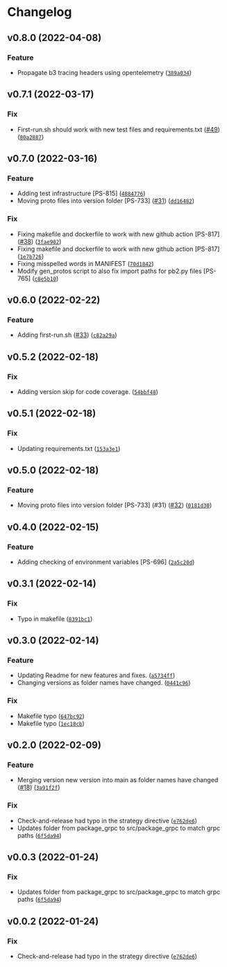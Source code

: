 # Changelog

<!--next-version-placeholder-->

## v0.8.0 (2022-04-08)
### Feature
* Propagate b3 tracing headers using opentelemetry ([`389a034`](https://github.com/getpassport/template_services_python/commit/389a0345a1916687a52ec7dc6bc99b5cb18d7e96))

## v0.7.1 (2022-03-17)
### Fix
* First-run.sh should work with new test files and requirements.txt ([#49](https://github.com/getpassport/template_services_python/issues/49)) ([`80a2887`](https://github.com/getpassport/template_services_python/commit/80a288738a7a98e3e9a1a389ee2c39c8cede7dec))

## v0.7.0 (2022-03-16)
### Feature
* Adding test infrastructure [PS-815] ([`4884776`](https://github.com/getpassport/template_services_python/commit/48847763a8dc1d5fa76db9f3b1ab398d562baf1e))
* Moving proto files into version folder [PS-733] ([#31](https://github.com/getpassport/template_services_python/issues/31)) ([`dd16482`](https://github.com/getpassport/template_services_python/commit/dd16482fed71f2e4ae2861cdaf7e2ec6429ff562))

### Fix
* Fixing makefile and dockerfile to work with new github action [PS-817] ([#38](https://github.com/getpassport/template_services_python/issues/38)) ([`3fae902`](https://github.com/getpassport/template_services_python/commit/3fae902db305c1275d8d2debca611ce1581eae60))
* Fixing makefile and dockerfile to work with new github action [PS-817] ([`1e7b726`](https://github.com/getpassport/template_services_python/commit/1e7b7265b6442d1bbf7cb76293c4075fc29bbaef))
* Fixing misspelled words in MANIFEST ([`70d1842`](https://github.com/getpassport/template_services_python/commit/70d18425bc9dec73b782522dbb04b31bfa492c96))
* Modify gen_protos script to also fix import paths for pb2.py files [PS-765] ([`c8e5b10`](https://github.com/getpassport/template_services_python/commit/c8e5b10e084b09b9f57c8f349a8b36891811c299))

## v0.6.0 (2022-02-22)
### Feature
* Adding first-run.sh ([#33](https://github.com/getpassport/template_services_python/issues/33)) ([`c82a29a`](https://github.com/getpassport/template_services_python/commit/c82a29af7f853fbba099ab236158461ef3627135))

## v0.5.2 (2022-02-18)
### Fix
* Adding version skip for code coverage. ([`54bbf48`](https://github.com/getpassport/template_services_python/commit/54bbf4827b885116882824fe6ea00de397258593))

## v0.5.1 (2022-02-18)
### Fix
* Updating requirements.txt ([`153a3e1`](https://github.com/getpassport/template_services_python/commit/153a3e17d82c8eeaf6a1efe325760ff5a58e1f66))

## v0.5.0 (2022-02-18)
### Feature
* Moving proto files into version folder [PS-733] (#31) ([#32](https://github.com/getpassport/template_services_python/issues/32)) ([`0181d30`](https://github.com/getpassport/template_services_python/commit/0181d30a147f97383db4b7bb2000a87d85db08a2))

## v0.4.0 (2022-02-15)
### Feature
* Adding checking of environment variables [PS-696] ([`2a5c20d`](https://github.com/getpassport/template_services_python/commit/2a5c20d37bf52b5a8252fcf0978593de8e4ff490))

## v0.3.1 (2022-02-14)
### Fix
* Typo in makefile ([`8391bc1`](https://github.com/getpassport/template_services_python/commit/8391bc10f3b28e7b49bc86cc86e7b48866e626de))

## v0.3.0 (2022-02-14)
### Feature
* Updating Readme for new features and fixes. ([`a5734ff`](https://github.com/getpassport/template_services_python/commit/a5734ffe5961a3f762edda72f60431d216fed799))
* Changing versions as folder names have changed. ([`0441c96`](https://github.com/getpassport/template_services_python/commit/0441c961c72bea90e8b3a2ca1bc91d221e84abf0))

### Fix
* Makefile typo ([`647bc92`](https://github.com/getpassport/template_services_python/commit/647bc92cdefd456368e140137d58070a70e26a69))
* Makefile typo ([`1ec18cb`](https://github.com/getpassport/template_services_python/commit/1ec18cb5f3d30991e7c6f067b07006c15de17773))

## v0.2.0 (2022-02-09)
### Feature
* Merging version new version into main as folder names have changed ([#18](https://github.com/getpassport/template_services_python/issues/18)) ([`3a91f2f`](https://github.com/getpassport/template_services_python/commit/3a91f2f2146b9e7f3a915d057aad10bb755eff9e))

### Fix
* Check-and-release had typo in the strategy directive ([`e762de6`](https://github.com/getpassport/template_services_python/commit/e762de629cc9b902071b56414441c22f2ef44f6c))
* Updates folder from package_grpc to src/package_grpc to match grpc paths ([`6f5da94`](https://github.com/getpassport/template_services_python/commit/6f5da9489a16e0cd2e5b85532a99b1f941d6c2a5))

## v0.0.3 (2022-01-24)
### Fix
* Updates folder from package_grpc to src/package_grpc to match grpc paths ([`6f5da94`](https://github.com/getpassport/python-services-template/commit/6f5da9489a16e0cd2e5b85532a99b1f941d6c2a5))

## v0.0.2 (2022-01-24)
### Fix
* Check-and-release had typo in the strategy directive ([`e762de6`](https://github.com/getpassport/python-services-template/commit/e762de629cc9b902071b56414441c22f2ef44f6c))
